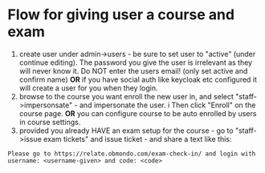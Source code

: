 # Flow for giving user a course and exam

1. create user under admin->users - be sure to set user to "active" (under continue editing).
   The password you give the user is irrelevant as they will never know it.
   Do NOT enter the users email! (only set active and confirm name)
   **OR** if you have social auth like keycloak etc configured it will create a user for you when they login.
2. browse to the course you want enroll the new user in, and select "staff->impersonsate" - and impersonate the user. i
   Then click "Enroll" on the course page. **OR** you can configure course to be auto enrolled by users in course settings.
3. provided you already HAVE an exam setup for the course - go to "staff->issue exam tickets"
   and issue ticket - and share a text like this:

```url
Please go to https://relate.obmondo.com/exam-check-in/ and login with username: <username-given> and code: <code>
```
